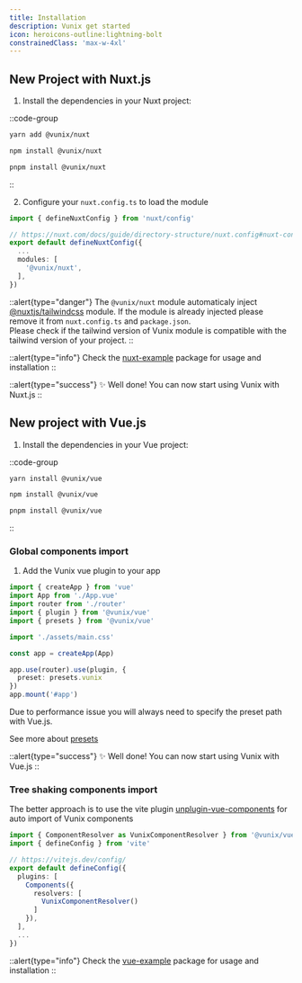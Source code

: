 ```yaml
---
title: Installation
description: Vunix get started
icon: heroicons-outline:lightning-bolt
constrainedClass: 'max-w-4xl'
---
```



## New Project with Nuxt.js

1. Install the dependencies in your Nuxt project:

::code-group

  ```bash [yarn]
  yarn add @vunix/nuxt
  ```

  ```bash [npm]
  npm install @vunix/nuxt
  ```

  ```bash [pnpm]
  pnpm install @vunix/nuxt
  ```
::

2. Configure your `nuxt.config.ts` to load the module

```ts [nuxt.config.ts]
import { defineNuxtConfig } from 'nuxt/config'

// https://nuxt.com/docs/guide/directory-structure/nuxt.config#nuxt-config-file
export default defineNuxtConfig({
  ...
  modules: [
    '@vunix/nuxt',
  ],
})
```

::alert{type="danger"}
The `@vunix/nuxt` module automaticaly inject [@nuxtjs/tailwindcss](https://tailwindcss.nuxt.dev) module. If the module is already injected please remove it from `nuxt.config.ts` and `package.json`.
<br>
Please check if the tailwind version of Vunix module is compatible with the tailwind version of your project.
::

::alert{type="info"}
Check the [nuxt-example](https://github.com/gaetansenn/vunix/tree/main/apps/nuxt-example) package for usage and installation
::

::alert{type="success"}
✨ Well done! You can now start using Vunix with Nuxt.js
::

## New project with Vue.js

1. Install the dependencies in your Vue project:

::code-group

  ```bash [yarn]
  yarn install @vunix/vue
  ```

  ```bash [npm]
  npm install @vunix/vue
  ```

  ```bash [pnpm]
  pnpm install @vunix/vue
  ```
::

### Global components import
1. Add the Vunix vue plugin to your app

```ts [main.ts]
import { createApp } from 'vue'
import App from './App.vue'
import router from './router'
import { plugin } from '@vunix/vue'
import { presets } from '@vunix/vue'

import './assets/main.css'

const app = createApp(App)

app.use(router).use(plugin, {
  preset: presets.vunix
})
app.mount('#app')
```

Due to performance issue you will always need to specify the preset path with Vue.js.

See more about [presets](/get-started/theming)

::alert{type="success"}
✨ Well done! You can now start using Vunix with Vue.js
::


### Tree shaking components import
The better approach is to use the vite plugin [unplugin-vue-components](https://github.com/antfu/unplugin-vue-components) for auto import of Vunix components

```ts [vite.config.ts]
import { ComponentResolver as VunixComponentResolver } from '@vunix/vue'
import { defineConfig } from 'vite'

// https://vitejs.dev/config/
export default defineConfig({
  plugins: [
    Components({
      resolvers: [
        VunixComponentResolver()
      ]
    }),
  ],
  ...
})
```

::alert{type="info"}
Check the [vue-example](https://github.com/gaetansenn/vunix/tree/main/apps/vue-example) package for usage and installation
::